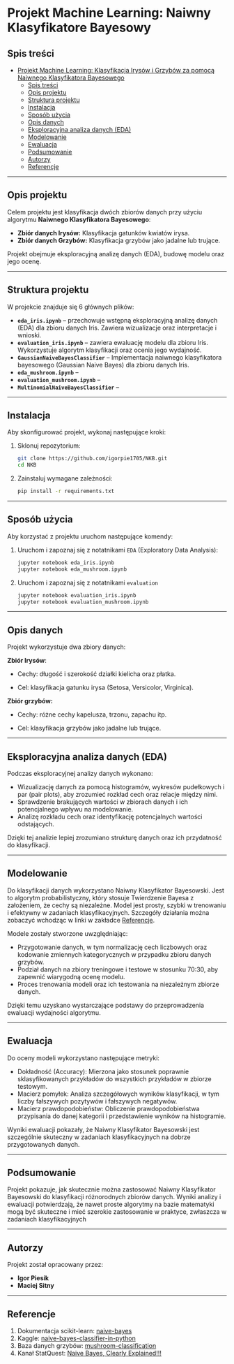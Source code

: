 # Projekt Machine Learning: Naiwny Klasyfikatore Bayesowy

## Spis treści

- [Projekt Machine Learning: Klasyfikacja Irysów i Grzybów za pomocą Naiwnego Klasyfikatora Bayesowego](#projekt-machine-learning-klasyfikacja-irysów-i-grzybów-za-pomocą-naiwnego-klasyfikatora-bayesowego)
  - [Spis treści](#spis-treści)
  - [Opis projektu](#opis-projektu)
  - [Struktura projektu](#struktura-projektu)
  - [Instalacja](#instalacja)
  - [Sposób użycia](#sposób-użycia)
  - [Opis danych](#opis-danych)
  - [Eksploracyjna analiza danych (EDA)](#eksploracyjna-analiza-danych-eda)
  - [Modelowanie](#modelowanie)
  - [Ewaluacja](#ewaluacja)
  - [Podsumowanie](#podsumowanie)
  - [Autorzy](#autorzy)
  - [Referencje](#referencje)

---

## Opis projektu

Celem projektu jest klasyfikacja dwóch zbiorów danych przy użyciu algorytmu **Naiwnego Klasyfikatora Bayesowego**:

- **Zbiór danych Irysów:** Klasyfikacja gatunków kwiatów irysa.
- **Zbiór danych Grzybów:** Klasyfikacja grzybów jako jadalne lub trujące.

Projekt obejmuje eksploracyjną analizę danych (EDA), budowę modelu oraz jego ocenę.

---

## Struktura projektu

W projekcie znajduje się 6 głównych plików:

- **`eda_iris.ipynb`** – przechowuje wstępną eksploracyjną analizę danych (EDA) dla zbioru danych Iris. Zawiera wizualizacje oraz interpretacje i wnioski.
- **`evaluation_iris.ipynb`** – zawiera ewaluację modelu dla zbioru Iris. Wykorzystuje algorytm klasyfikacji oraz ocenia jego wydajność.
- **`GaussianNaiveBayesClassifier`** – Implementacja naiwnego klasyfikatora bayesowego (Gaussian Naive Bayes) dla zbioru danych Iris.
- **`eda_mushroom.ipynb`** –
- **`evaluation_mushroom.ipynb`** –
- **`MultinomialNaiveBayesClassifier`** –

---

## Instalacja

Aby skonfigurować projekt, wykonaj następujące kroki:

1. Sklonuj repozytorium:
   ```bash
   git clone https://github.com/igorpie1705/NKB.git
   cd NKB
   ```
2. Zainstaluj wymagane zależności:

   ```bash
   pip install -r requirements.txt
   ```

---

## Sposób użycia

Aby korzystać z projektu uruchom następujące komendy:

1. Uruchom i zapoznaj się z notatnikami `EDA` (Exploratory Data Analysis):
   ```bash
   jupyter notebook eda_iris.ipynb
   jupyter notebook eda_mushroom.ipynb
   ```
2. Uruchom i zapoznaj się z notatnikami `evaluation`
   ```bash
   jupyter notebook evaluation_iris.ipynb
   jupyter notebook evaluation_mushroom.ipynb
   ```

---

## Opis danych

Projekt wykorzystuje dwa zbiory danych:

**Zbiór Irysów**:

- Cechy: długość i szerokość działki kielicha oraz płatka.

- Cel: klasyfikacja gatunku irysa (Setosa, Versicolor, Virginica).

**Zbiór grzybów:**

- Cechy: różne cechy kapelusza, trzonu, zapachu itp.

- Cel: klasyfikacja grzybów jako jadalne lub trujące.

---

## Eksploracyjna analiza danych (EDA)

Podczas eksploracyjnej analizy danych wykonano:

- Wizualizację danych za pomocą histogramów, wykresów pudełkowych i par (pair plots), aby zrozumieć rozkład cech oraz relacje między nimi.
- Sprawdzenie brakujących wartości w zbiorach danych i ich potencjalnego wpływu na modelowanie.
- Analizę rozkładu cech oraz identyfikację potencjalnych wartości odstających.

Dzięki tej analizie lepiej zrozumiano strukturę danych oraz ich przydatność do klasyfikacji.

---

## Modelowanie

Do klasyfikacji danych wykorzystano Naiwny Klasyfikator Bayesowski. Jest to algorytm probabilistyczny, który stosuje Twierdzenie Bayesa z założeniem, że cechy są niezależne. Model jest prosty, szybki w trenowaniu i efektywny w zadaniach klasyfikacyjnych. Szczegóły działania można zobaczyć wchodząc w linki w zakładce [Referencje](#Referencje).

Modele zostały stworzone uwzględniając:

- Przygotowanie danych, w tym normalizację cech liczbowych oraz kodowanie zmiennych kategorycznych w przypadku zbioru danych grzybów.
- Podział danych na zbiory treningowe i testowe w stosunku 70:30, aby zapewnić wiarygodną ocenę modelu.
- Proces trenowania modeli oraz ich testowania na niezależnym zbiorze danych.

Dzięki temu uzyskano wystarczające podstawy do przeprowadzenia ewaluacji wydajności algorytmu.

---

## Ewaluacja

Do oceny modeli wykorzystano następujące metryki:

- Dokładność (Accuracy): Mierzona jako stosunek poprawnie sklasyfikowanych przykładów do wszystkich przykładów w zbiorze testowym.
- Macierz pomyłek: Analiza szczegółowych wyników klasyfikacji, w tym liczby fałszywych pozytywów i fałszywych negatywów.
- Macierz prawdopodobieństw: Obliczenie prawdopodobieństwa przypisania do danej kategorii i przedstawienie wyników na histogramie.

Wyniki ewaluacji pokazały, że Naiwny Klasyfikator Bayesowski jest szczególnie skuteczny w zadaniach klasyfikacyjnych na dobrze przygotowanych danych.

---

## Podsumowanie

Projekt pokazuje, jak skutecznie można zastosować Naiwny Klasyfikator Bayesowski do klasyfikacji różnorodnych zbiorów danych. Wyniki analizy i ewaluacji potwierdzają, że nawet proste algorytmy na bazie matematyki mogą być skuteczne i mieć szerokie zastosowanie w praktyce, zwłaszcza w zadaniach klasyfikacyjnych

---

## Autorzy

Projekt został opracowany przez:

- **Igor Piesik**
- **Maciej Sitny**

---

## Referencje

1. Dokumentacja scikit-learn: [naive-bayes](https://scikit-learn.org/1.5/modules/naive_bayes.html)
2. Kaggle: [naive-bayes-classifier-in-python](https://www.kaggle.com/code/prashant111/naive-bayes-classifier-in-python)
3. Baza danych grzybów: [mushroom-classification](https://www.kaggle.com/datasets/uciml/mushroom-classification)
4. Kanał StatQuest: [Naive Bayes, Clearly Explained!!!](https://www.youtube.com/watch?v=O2L2Uv9pdDA&ab_channel=StatQuestwithJoshStarmer)
